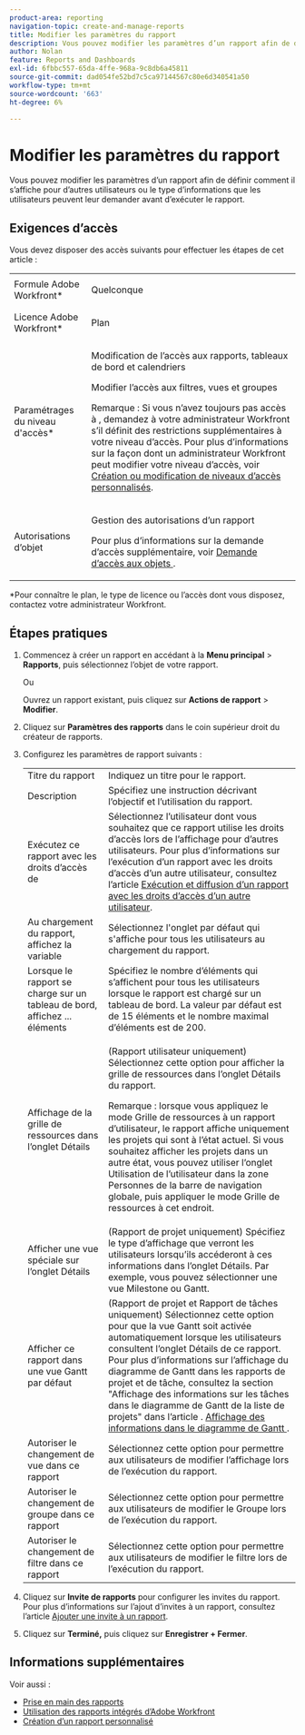 ```yaml
---
product-area: reporting
navigation-topic: create-and-manage-reports
title: Modifier les paramètres du rapport
description: Vous pouvez modifier les paramètres d’un rapport afin de définir comment il s’affiche pour d’autres utilisateurs ou le type d’informations que les utilisateurs peuvent leur demander avant d’exécuter le rapport.
author: Nolan
feature: Reports and Dashboards
exl-id: 6fbbc557-65da-4ffe-968a-9c8db6a45811
source-git-commit: dad054fe52bd7c5ca97144567c80e6d340541a50
workflow-type: tm+mt
source-wordcount: '663'
ht-degree: 6%

---
```


# Modifier les paramètres du rapport

Vous pouvez modifier les paramètres d’un rapport afin de définir comment il s’affiche pour d’autres utilisateurs ou le type d’informations que les utilisateurs peuvent leur demander avant d’exécuter le rapport.

## Exigences d’accès

Vous devez disposer des accès suivants pour effectuer les étapes de cet article :

<table style="table-layout:auto"> 
 <col> 
 <col> 
 <tbody> 
  <tr> 
   <td role="rowheader">Formule Adobe Workfront*</td> 
   <td> <p>Quelconque</p> </td> 
  </tr> 
  <tr> 
   <td role="rowheader">Licence Adobe Workfront*</td> 
   <td> <p>Plan </p> </td> 
  </tr> 
  <tr> 
   <td role="rowheader">Paramétrages du niveau d'accès*</td> 
   <td> <p>Modification de l’accès aux rapports, tableaux de bord et calendriers</p> <p>Modifier l’accès aux filtres, vues et groupes</p> <p>Remarque : Si vous n’avez toujours pas accès à , demandez à votre administrateur Workfront s’il définit des restrictions supplémentaires à votre niveau d’accès. Pour plus d’informations sur la façon dont un administrateur Workfront peut modifier votre niveau d’accès, voir <a href="../../../administration-and-setup/add-users/configure-and-grant-access/create-modify-access-levels.md" class="MCXref xref">Création ou modification de niveaux d’accès personnalisés</a>.</p> </td> 
  </tr> 
  <tr> 
   <td role="rowheader">Autorisations d’objet</td> 
   <td> <p>Gestion des autorisations d’un rapport</p> <p>Pour plus d’informations sur la demande d’accès supplémentaire, voir <a href="../../../workfront-basics/grant-and-request-access-to-objects/request-access.md" class="MCXref xref">Demande d’accès aux objets </a>.</p> </td> 
  </tr> 
 </tbody> 
</table>

&#42;Pour connaître le plan, le type de licence ou l’accès dont vous disposez, contactez votre administrateur Workfront.

## Étapes pratiques

1. Commencez à créer un rapport en accédant à la **Menu principal** > **Rapports**, puis sélectionnez l’objet de votre rapport.

   Ou

   Ouvrez un rapport existant, puis cliquez sur **Actions de rapport** > **Modifier**.

1. Cliquez sur **Paramètres des rapports** dans le coin supérieur droit du créateur de rapports.
1. Configurez les paramètres de rapport suivants :

   <table style="table-layout:auto"> 
    <col> 
    <col> 
    <tbody> 
     <tr> 
      <td role="rowheader">Titre du rapport</td> 
      <td>Indiquez un titre pour le rapport.</td> 
     </tr> 
     <tr> 
      <td role="rowheader">Description</td> 
      <td>Spécifiez une instruction décrivant l’objectif et l’utilisation du rapport.</td> 
     </tr> 
     <tr> 
      <td role="rowheader">Exécutez ce rapport avec les droits d’accès de</td> 
      <td>Sélectionnez l’utilisateur dont vous souhaitez que ce rapport utilise les droits d’accès lors de l’affichage pour d’autres utilisateurs. Pour plus d’informations sur l’exécution d’un rapport avec les droits d’accès d’un autre utilisateur, consultez l’article <a href="../../../reports-and-dashboards/reports/creating-and-managing-reports/run-deliver-report-access-rights-another-user.md" class="MCXref xref">Exécution et diffusion d’un rapport avec les droits d’accès d’un autre utilisateur</a>.</td> 
     </tr> 
     <tr> 
      <td role="rowheader">Au chargement du rapport, affichez la variable</td> 
      <td>Sélectionnez l'onglet par défaut qui s'affiche pour tous les utilisateurs au chargement du rapport.</td> 
     </tr> 
     <tr> 
      <td role="rowheader">Lorsque le rapport se charge sur un tableau de bord, affichez ... éléments</td> 
      <td>Spécifiez le nombre d’éléments qui s’affichent pour tous les utilisateurs lorsque le rapport est chargé sur un tableau de bord. La valeur par défaut est de 15 éléments et le nombre maximal d’éléments est de 200.</td> 
     </tr> 
     <tr> 
      <td role="rowheader">Affichage de la grille de ressources dans l’onglet Détails</td> 
      <td> <p>(Rapport utilisateur uniquement) Sélectionnez cette option pour afficher la grille de ressources dans l’onglet Détails du rapport.</p> <p>Remarque : lorsque vous appliquez le mode Grille de ressources à un rapport d’utilisateur, le rapport affiche uniquement les projets qui sont à l’état actuel. Si vous souhaitez afficher les projets dans un autre état, vous pouvez utiliser l’onglet Utilisation de l’utilisateur dans la zone Personnes de la barre de navigation globale, puis appliquer le mode Grille de ressources à cet endroit. <!--
         <MadCap:conditionalText data-mc-conditions="QuicksilverOrClassic.Draft mode">
          For more information about using the Resource Grid, see the article Overview of the Resource Grid . (drafted because this article is drafted also: Article is in draft Feb 1, 2021)
         </MadCap:conditionalText>
        --></p> </td> 
     </tr> 
     <tr> 
      <td role="rowheader">Afficher une vue spéciale sur l’onglet Détails</td> 
      <td>(Rapport de projet uniquement) Spécifiez le type d’affichage que verront les utilisateurs lorsqu’ils accéderont à ces informations dans l’onglet Détails. Par exemple, vous pouvez sélectionner une vue Milestone ou Gantt.</td> 
     </tr> 
     <tr> 
      <td role="rowheader">Afficher ce rapport dans une vue Gantt par défaut</td> 
      <td>(Rapport de projet et Rapport de tâches uniquement) Sélectionnez cette option pour que la vue Gantt soit activée automatiquement lorsque les utilisateurs consultent l’onglet Détails de ce rapport.<br>Pour plus d’informations sur l’affichage du diagramme de Gantt dans les rapports de projet et de tâche, consultez la section "Affichage des informations sur les tâches dans le diagramme de Gantt de la liste de projets" dans l’article . <a href="../../../manage-work/gantt-chart/use-the-gantt-chart/view-info-in-gantt.md" class="MCXref xref">Affichage des informations dans le diagramme de Gantt </a>.</td> 
     </tr> 
     <tr> 
      <td role="rowheader">Autoriser le changement de vue dans ce rapport</td> 
      <td>Sélectionnez cette option pour permettre aux utilisateurs de modifier l’affichage lors de l’exécution du rapport.</td> 
     </tr> 
     <tr> 
      <td role="rowheader">Autoriser le changement de groupe dans ce rapport</td> 
      <td>Sélectionnez cette option pour permettre aux utilisateurs de modifier le Groupe lors de l’exécution du rapport.</td> 
     </tr> 
     <tr> 
      <td role="rowheader">Autoriser le changement de filtre dans ce rapport</td> 
      <td>Sélectionnez cette option pour permettre aux utilisateurs de modifier le filtre lors de l’exécution du rapport.</td> 
     </tr> 
    </tbody> 
   </table>

1. Cliquez sur **Invite de rapports** pour configurer les invites du rapport.\
   Pour plus d’informations sur l’ajout d’invites à un rapport, consultez l’article [Ajouter une invite à un rapport](../../../reports-and-dashboards/reports/creating-and-managing-reports/add-prompt-report.md).

1. Cliquez sur **Terminé,** puis cliquez sur **Enregistrer + Fermer**.

## Informations supplémentaires

Voir aussi :

<!--outdated: * [Basic Report Creation Program for the new Workfront experience](https://one.workfront.com/s/basic-report-creation-program) -->
* [Prise en main des rapports](../../../reports-and-dashboards/reports/reporting/get-started-reports-workfront.md)
* [Utilisation des rapports intégrés d’Adobe Workfront](../../../reports-and-dashboards/reports/using-built-in-reports/use-workfront-built-in-reports.md)
* [Création d’un rapport personnalisé](../../../reports-and-dashboards/reports/creating-and-managing-reports/create-custom-report.md)
